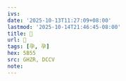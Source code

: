 ```yaml
---
ivs:
date: '2025-10-13T11:27:09+08:00'
lastmod: '2025-10-14T21:46:45-08:00'
title: 󰕶
url: 󰕶
tags: [孕, 孕]
hex: 5B55
src: GHZR, DCCV
note:
---
```

